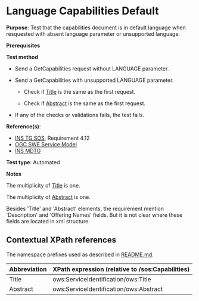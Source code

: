 # Language Capabilities Default

**Purpose**: Test that the capabilities document is in default language when resquested with absent language parameter or unsupported language.

**Prerequisites**

**Test method**

* Send a GetCapabilities request without LANGUAGE parameter.

* Send a GetCapabilities with unsupported LANGUAGE parameter.

  * Check if [Title](#title) is the same as the first request.

  * Check if [Abstract](#abstract) is the same as the first request.

* If any of the checks or validations fails, the test fails.

**Reference(s)**:

* [INS TG SOS](http://inspire.ec.europa.eu/id/document/tg/download-sos/1.0), Requirement 4.12
* [OGC SWE Service Model](http://portal.opengeospatial.org/files/?artifact_id=38476)
* [INS MDTG](http://inspire.ec.europa.eu/documents/Metadata/MD_IR_and_ISO_20131029.pdf)

**Test type**: Automated

**Notes**

The multiplicity of [Title](#title) is one.

The multiplicity of [Abstract](#abstract) is one.

Besides 'Title' and 'Abstract' elements, the requirement mention 'Description' and 'Offering Names' fields. But it is not clear where these fields are located in xml structure.

## Contextual XPath references

The namespace prefixes used as described in [README.md](./README#namespaces).

| Abbreviation                                               |  XPath expression (relative to /sos:Capabilities) |
| ---------------------------------------------------------- | ------------------------------------------------------------------------- |
| Title <a name="title"></a> | ows:ServiceIdentification/ows:Title |
| Abstract <a name="abstract"></a> | ows:ServiceIdentification/ows:Abstract |